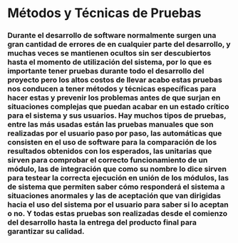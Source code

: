 # Métodos y Técnicas de Pruebas
<h3>Durante el desarrollo de software normalmente surgen una gran cantidad de errores de en cualquier parte del desarrollo, y muchas veces se mantienen ocultos sin ser descubiertos hasta el momento de utilización del sistema, por lo que es importante tener pruebas durante todo el desarrollo del proyecto pero los altos costos de llevar acabo estas pruebas nos conducen a tener métodos y técnicas específicas para hacer estas y prevenir los problemas antes de que surjan en situaciones complejas que puedan acabar en un estado crítico para el sistema y sus usuarios. 
Hay muchos tipos de pruebas, entre las más usadas están las pruebas manuales que son realizadas por el usuario paso por paso, las automáticas que consisten en el uso de software para la comparación de los resultados obtenidos con los esperados, las unitarias que sirven para comprobar el correcto funcionamiento de un módulo, las de integración que como su nombre lo dice sirven para testear la correcta ejecución en unión de los módulos, las de sistema que permiten saber cómo responderá el sistema a situaciones anormales y las de aceptación que van dirigidas hacia el uso del sistema por el usuario para saber si lo aceptan o no. Y todas estas pruebas son realizadas desde el comienzo del desarrollo hasta la entrega del producto final para garantizar su calidad.<h3>